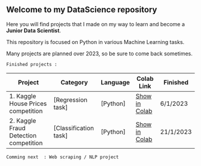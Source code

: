 ## Welcome to my DataScience repository

Here you will find projects that I made on my way to learn and become a **Junior Data Scientist**. 

This repository is focused on Python in various Machine Learning tasks.

Many projects are planned over 2023, so be sure to come back sometimes.

`Finished projects :`

| Project | Category | Language | Colab Link | Finished |
|----------|----------|----------|----------|----------|
|1. Kaggle House Prices competition | [Regression task] | [Python] | [Show in Colab](https://colab.research.google.com/github/TomasCajan/DataScience/blob/main/P1_HousePrices_Kaggle.ipynb) | 6/1/2023
|2. Kaggle Fraud Detection competition | [Classification task] | [Python] | [Show in Colab](https://colab.research.google.com/github/TomasCajan/DataScience/blob/main/P2_Fraud_Detection_Kaggle.ipynb) |  21/1/2023

`Comming next  : Web scraping / NLP project`
